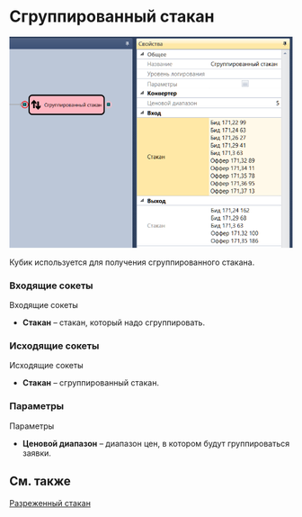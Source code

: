 # Сгруппированный стакан

![Designer Grouped glass 00](../../../../../../images/designer_grouped_glass_00.png)

Кубик используется для получения сгруппированного стакана. 

### Входящие сокеты

Входящие сокеты

- **Стакан** – стакан, который надо сгруппировать.

### Исходящие сокеты

Исходящие сокеты

- **Стакан** – сгруппированный стакан.

### Параметры

Параметры

- **Ценовой диапазон** – диапазон цен, в котором будут группироваться заявки.

## См. также

[Разреженный стакан](sparse_order_book.md)

